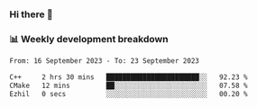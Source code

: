 ### Hi there 👋

### 📊 Weekly development breakdown
<!--START_SECTION:waka-->

```txt
From: 16 September 2023 - To: 23 September 2023

C++     2 hrs 30 mins   ███████████████████████░░   92.23 %
CMake   12 mins         ██░░░░░░░░░░░░░░░░░░░░░░░   07.58 %
Ezhil   0 secs          ░░░░░░░░░░░░░░░░░░░░░░░░░   00.20 %
```

<!--END_SECTION:waka-->

